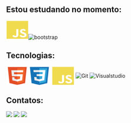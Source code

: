 






## Estou estudando no momento:
<img alt="Js" height="50" width="60" src="https://raw.githubusercontent.com/devicons/devicon/master/icons/javascript/javascript-plain.svg"><img alt='bootstrap' height='50' width='60' src="https://cdn.jsdelivr.net/gh/devicons/devicon/icons/bootstrap/bootstrap-original.svg"  />


## Tecnologias:

  <img align="center" alt="HTML" height="50" width="60" src="https://raw.githubusercontent.com/devicons/devicon/master/icons/html5/html5-original.svg"><img align="center" alt="CSS" height="50" width="60" src="https://raw.githubusercontent.com/devicons/devicon/master/icons/css3/css3-original.svg">
  <img align="center" alt="Js" height="50" width="60" src="https://raw.githubusercontent.com/devicons/devicon/master/icons/javascript/javascript-plain.svg">
  <img align="center" alt="Git" height="50" width="60" src="https://cdn.jsdelivr.net/gh/devicons/devicon/icons/git/git-original.svg">
  <img align="center" alt="Visualstudio" height="50" width="60" src="https://cdn.jsdelivr.net/gh/devicons/devicon/icons/visualstudio/visualstudio-plain.svg" />         
  
  

 ## Contatos:

 <a href="https://www.linkedin.com/in/luis-fernando-92834a221/" target="_blank"><img src="https://img.shields.io/badge/-LinkedIn-%230077B5?style=for-the-badge&logo=linkedin&logoColor=white" target="_blank"></a>
 <a href = "mailto:luis.melo.okl@outlook.com"><img src="https://img.shields.io/badge/-Gmail-%23333?style=for-the-badge&logo=gmail&logoColor=white" target="_blank"></a>
 <a href ='https://wa.me/5517992394982'><img src='https://img.shields.io/badge/WhatsApp-25D366?style=for-the-badge&logo=whatsapp&logoColor=white'>
 <br>
 

 

 
 






